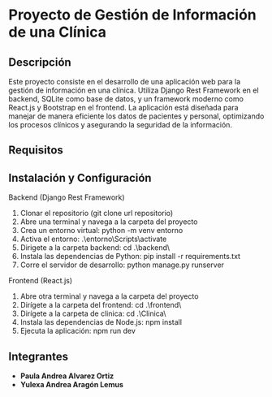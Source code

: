 # Proyecto de Gestión de Información de una Clínica

## Descripción
Este proyecto consiste en el desarrollo de una aplicación web para la gestión de información en una clínica. 
Utiliza Django Rest Framework en el backend, SQLite como base de datos, y un framework moderno como React.js y Bootstrap en el frontend. 
La aplicación está diseñada para manejar de manera eficiente los datos de pacientes y personal, optimizando los procesos clínicos y asegurando la seguridad de la información.

## Requisitos

## Instalación y Configuración

Backend (Django Rest Framework)
1. Clonar el repositorio (git clone url repositorio)
2. Abre una terminal y navega a la carpeta del proyecto
3. Crea un entorno virtual: python -m venv entorno
4. Activa el entorno: .\entorno\Scripts\activate
5. Dirigete a la carpeta backend: cd .\backend\
6. Instala las dependencias de Python: pip install -r requirements.txt
7. Corre el servidor de desarrollo: python manage.py runserver

Frontend (React.js)
1. Abre otra terminal y navega a la carpeta del proyecto
2. Dirígete a la carpeta del frontend: cd .\frontend\
3. Dirígete a la carpeta de clinica: cd .\Clinica\
4. Instala las dependencias de Node.js: npm install
5. Ejecuta la aplicación: npm run dev

 
## Integrantes
- **Paula Andrea Alvarez Ortiz**
- **Yulexa Andrea Aragón Lemus**


